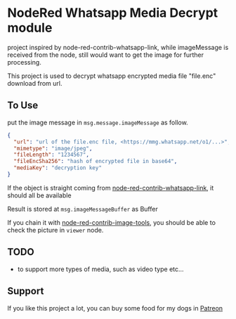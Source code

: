 # NodeRed Whatsapp Media Decrypt module

project inspired by node-red-contrib-whatsapp-link, while imageMessage is received from the node, still would want to get the image for further processing.

This project is used to decrypt whatsapp encrypted media file "file.enc" download from url.

## To Use

put the image message in `msg.message.imageMessage`
as follow.

```json
{
  "url": "url of the file.enc file, <https://mmg.whatsapp.net/o1/...>",
  "mimetype": "image/jpeg",
  "fileLength": "1234567",
  "fileEncSha256": "hash of encrypted file in base64",
  "mediaKey": "decryption key"
}
```

If the object is straight coming from [node-red-contrib-whatsapp-link](https://github.com/raweee/node-red-contrib-whatsapp-link), it should all be available

Result is stored at `msg.imageMessageBuffer` as Buffer

If you chain it with [node-red-contrib-image-tools](https://github.com/Steve-Mcl/node-red-contrib-image-tools), you should be able to check the picture in `viewer` node.

## TODO

- to support more types of media, such as video type etc...

## Support

If you like this project a lot, you can buy some food for my dogs in [Patreon](https://www.patreon.com/supportpiggy)
